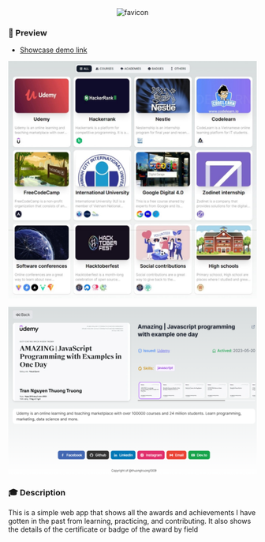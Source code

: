 <div align="center">
    <img src="https://github.com/thuongtruong1009/awards/assets/71834167/5eb59d8b-a71f-407b-8833-26a3c5afdd3f" alt="favicon" />
</div>

### 🌅 Preview

- [Showcase demo link](https://awards.thuongtruong.me)

![Preview](/public/preview_1.jpeg)

![Preview](/public/preview_2.png)

### 🎓 Description

This is a simple web app that shows all the awards and achievements I have gotten in the past from learning, practicing, and contributing. It also shows the details of the certificate or badge of the award by field

<!-- ### Technologies

- Universal server-side rendering for SEO friendly by [Next.js 13](https://nextjs.org/)
- Development language by [React.js 18](https://reactjs.org/)
- Styling with [Tailwind CSS](https://tailwindcss.com/)
- Decorating with [React Icons](https://react-icons.github.io/react-icons/)
- Preview slideshow with [fslightbox-react](https://fslightbox.com/react)
- https://codepen.io/thuongtruong1009/pen/YzgZgeW -->
